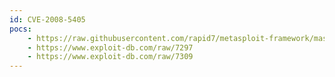 ```yaml
---
id: CVE-2008-5405
pocs:
    - https://raw.githubusercontent.com/rapid7/metasploit-framework/master/modules/exploits/windows/fileformat/cain_abel_4918_rdp.rb
    - https://www.exploit-db.com/raw/7297
    - https://www.exploit-db.com/raw/7309
---
```


